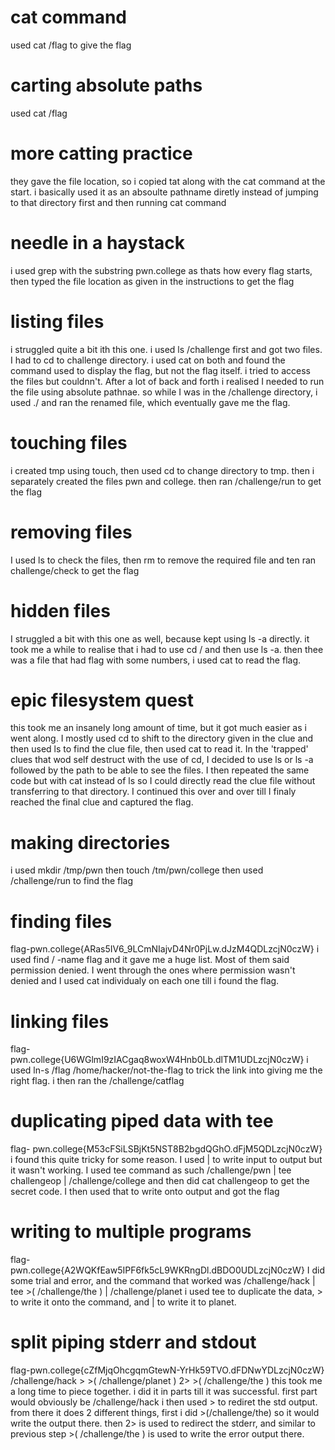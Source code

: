 # cat command 
used cat /flag to give the flag 
# carting absolute paths 
used cat /flag 
# more catting practice 
they gave the file location, so i copied tat along with the cat command at the start. i basically used it as an absoulte pathname diretly instead of jumping to that directory first and then running cat command 
# needle in a haystack 
i used grep with the substring pwn.college as thats how every flag starts, then typed the file location as given in the instructions to get the flag
# listing files 
i struggled quite a bit ith this one. i used ls /challenge first and got two files. I had to cd to challenge directory. i used cat on both and found the command used to display the flag, but not the flag itself. i tried to access the files but couldnn't. After a lot of back and forth i realised I needed to run the file using absolute pathnae. so while I was in the /challenge directory, i used ./ and ran the renamed file, which eventually gave me the flag. 
# touching files 
i created tmp using touch, then used cd to change directory to tmp. then i separately created the files pwn and college. then ran /challenge/run to get the flag 
# removing files 
I used ls to check the files, then rm to remove the required file and ten ran challenge/check to get the flag 
# hidden files 
I struggled a bit with this one as well, because  kept using ls -a directly. it took me a while to realise that i had to use cd / and then use ls -a. then thee was a file that had flag with some numbers, i used cat to read the flag.
# epic filesystem quest 
this took me an insanely long amount of time, but it got much easier as i went along. I mostly used cd to shift to the directory given in the clue and then used ls to find the clue file, then used cat to read it. In the 'trapped' clues that wod self destruct with the use of cd, I decided to use ls or ls -a followed by the path to be able to see the files. I then repeated the same code but with cat instead of ls so I could directly read the clue file without transferring to that directory. I continued this over and over till I finaly reached the final clue and captured the flag. 
# making directories 
i used mkdir /tmp/pwn then touch /tm/pwn/college then used /challenge/run to find the flag 
# finding files 
flag-pwn.college{ARas5IV6_9LCmNIajvD4Nr0PjLw.dJzM4QDLzcjN0czW}
i used find / -name flag and it gave me a huge list. Most of them said permission denied. I went through the ones where permission wasn't denied and I used cat individualy on each one till i found the flag.
# linking files
flag- pwn.college{U6WGlmI9zIACgaq8woxW4Hnb0Lb.dlTM1UDLzcjN0czW}
i used ln-s /flag /home/hacker/not-the-flag to trick the link into giving me the right flag. i then ran the /challenge/catflag
# duplicating piped data with tee
flag- pwn.college{M53cFSiLSBjKt5NST8B2bgdQGhO.dFjM5QDLzcjN0czW}
i found this quite tricky for some reason. I used | to write input to output but it wasn't working. I used tee command as such
/challenge/pwn | tee challengeop | /challenge/college
and then did cat challengeop to get the secret code. I then used that to write onto output and got the flag
# writing to multiple programs
flag- pwn.college{A2WQKfEaw5IPF6fk5cL9WKRngDl.dBDO0UDLzcjN0czW}
I did some trial and error, and the command that worked was
/challenge/hack | tee >( /challenge/the ) | /challenge/planet
i used tee to duplicate the data, > to write it onto the command, and | to write it to planet. 
# split piping stderr and stdout
flag-pwn.college{cZfMjqOhcgqmGtewN-YrHk59TVO.dFDNwYDLzcjN0czW}
/challenge/hack > >( /challenge/planet ) 2> >( /challenge/the )
this took me a long time to piece together. i did it in parts till it was successful. 
first part would obviously be /challenge/hack 
i then used > to rediret the std output. from there it does 2 different things,
first i did >(/challenge/the) so it would write the output there. then 2> is used to redirect the stderr, and similar to previous step >( /challenge/the ) is used to write the error output there. 
